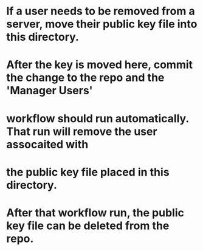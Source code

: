 # If a user needs to be removed from a server, move their public key file into this directory.
# After the key is moved here, commit the change to the repo and the 'Manager Users'
# workflow should run automatically.  That run will remove the user assocaited with
# the public key file placed in this directory.
# After that workflow run, the public key file can be deleted from the repo.

